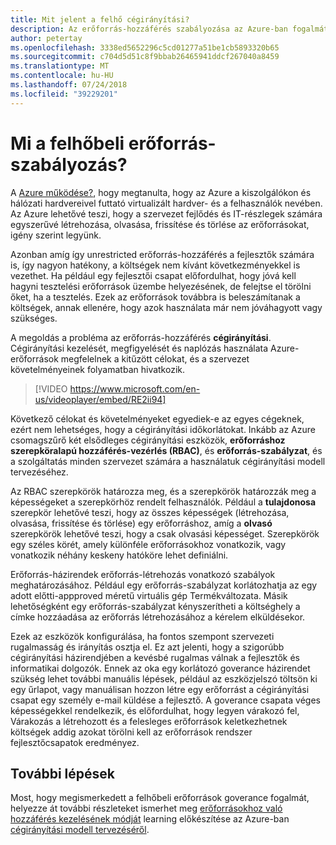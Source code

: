 ```yaml
---
title: Mit jelent a felhő cégirányítási?
description: Az erőforrás-hozzáférés szabályozása az Azure-ban fogalmát ismertetése
author: petertay
ms.openlocfilehash: 3338ed5652296c5cd01277a51be1cb5893320b65
ms.sourcegitcommit: c704d5d51c8f9bbab26465941ddcf267040a8459
ms.translationtype: MT
ms.contentlocale: hu-HU
ms.lasthandoff: 07/24/2018
ms.locfileid: "39229201"
---
```

# <a name="what-is-cloud-resource-governance"></a>Mi a felhőbeli erőforrás-szabályozás?

A [Azure működése?](azure-explainer.md), hogy megtanulta, hogy az Azure a kiszolgálókon és hálózati hardvereivel futtató virtualizált hardver- és a felhasználók nevében. Az Azure lehetővé teszi, hogy a szervezet fejlődés és IT-részlegek számára egyszerűvé létrehozása, olvasása, frissítése és törlése az erőforrásokat, igény szerint legyünk.

Azonban amíg így unrestricted erőforrás-hozzáférés a fejlesztők számára is, így nagyon hatékony, a költségek nem kívánt következményekkel is vezethet. Ha például egy fejlesztői csapat előfordulhat, hogy jóvá kell hagyni tesztelési erőforrások üzembe helyezésének, de felejtse el törölni őket, ha a tesztelés. Ezek az erőforrások továbbra is beleszámítanak a költségek, annak ellenére, hogy azok használata már nem jóváhagyott vagy szükséges. 

A megoldás a probléma az erőforrás-hozzáférés **cégirányítási**. Cégirányítási kezelését, megfigyelését és naplózás használata Azure-erőforrások megfelelnek a kitűzött célokat, és a szervezet követelményeinek folyamatban hivatkozik. 

> [!VIDEO https://www.microsoft.com/en-us/videoplayer/embed/RE2ii94] 

Következő célokat és követelményeket egyediek-e az egyes cégeknek, ezért nem lehetséges, hogy a cégirányítási időkorlátokat. Inkább az Azure csomagszűrő két elsődleges cégirányítási eszközök, **erőforráshoz szerepköralapú hozzáférés-vezérlés (RBAC)**, és **erőforrás-szabályzat**, és a szolgáltatás minden szervezet számára a használatuk cégirányítási modell tervezéséhez.

Az RBAC szerepkörök határozza meg, és a szerepkörök határozzák meg a képességeket a szerepkörhöz rendelt felhasználók. Például a **tulajdonosa** szerepkör lehetővé teszi, hogy az összes képességek (létrehozása, olvasása, frissítése és törlése) egy erőforráshoz, amíg a **olvasó** szerepkörök lehetővé teszi, hogy a csak olvasási képességet. Szerepkörök egy széles körét, amely különféle erőforrásokhoz vonatkozik, vagy vonatkozik néhány keskeny hatóköre lehet definiálni. 

Erőforrás-házirendek erőforrás-létrehozás vonatkozó szabályok meghatározásához. Például egy erőforrás-szabályzat korlátozhatja az egy adott előtti-appproved méretű virtuális gép Termékváltozata. Másik lehetőségként egy erőforrás-szabályzat kényszerítheti a költséghely a címke hozzáadása az erőforrás létrehozásához a kérelem elküldésekor. 

Ezek az eszközök konfigurálása, ha fontos szempont szervezeti rugalmasság és irányítás osztja el. Ez azt jelenti, hogy a szigorúbb cégirányítási házirendjében a kevésbé rugalmas válnak a fejlesztők és informatikai dolgozók. Ennek az oka egy korlátozó goverance házirendet szükség lehet további manuális lépések, például az eszközjelszó töltsön ki egy űrlapot, vagy manuálisan hozzon létre egy erőforrást a cégirányítási csapat egy személy e-mail küldése a fejlesztő. A goverance csapata véges képességekkel rendelkezik, és előfordulhat, hogy legyen várakozó fel, Várakozás a létrehozott és a felesleges erőforrások keletkezhetnek költségek addig azokat törölni kell az erőforrások rendszer fejlesztőcsapatok eredményez.

## <a name="next-steps"></a>További lépések

Most, hogy megismerkedett a felhőbeli erőforrások goverance fogalmát, helyezze át további részleteket ismerhet meg [erőforrásokhoz való hozzáférés kezelésének módját](azure-resource-access.md) learning előkészítése az Azure-ban [cégirányítási modell tervezéséről](governance-how-to.md).